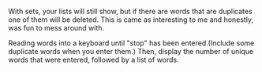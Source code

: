 With sets, your lists will still show, but if there are words that are duplicates one of them will be deleted. This is came as interesting to me and honestly, was fun to mess around with. 

Reading words into a keyboard until "stop" has been entered.(Include some duplicate words when you enter them.) Then, display the number of unique words that were entered, followed by a list of words.
